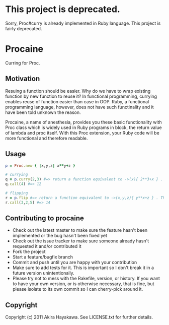 # This project is deprecated.
Sorry, Proc#curry is already implemented in Ruby language.
This project is fairly deprecated.



# Procaine
Curring for Proc.

## Motivation
Resuing a function should be easier.
Why do we have to wrap existing function by new function to reuse it?
In functional programming, currying enables reuse of function easier than case in OOP.
Ruby, a functional programming language, however, does not have such functinality and 
it have been told unknown the reason.

Procaine, a name of anesthesia, provides you these basic functionality with Proc class
which is widely used in Ruby programs in block, the return value of lambda and proc itself.
With this Proc extension, your Ruby code will be more functional and therefore readable.

## Usage
```ruby
p = Proc.new { |x,y,z| x**y+z }

# currying
q = p.curry(2,3) #=> return a function equivalent to ->(x){ 2**3+x } .
q.call(4) #=> 12

# flipping
r = p.flip #=> return a function equivalent to ->(x,y,z){ y**x+z } . The 1st and the 2nd arguments are flipped.
r.call(3,2,5) #=> 14
```

## Contributing to procaine

* Check out the latest master to make sure the feature hasn't been implemented or the bug hasn't been fixed yet
* Check out the issue tracker to make sure someone already hasn't requested it and/or contributed it
* Fork the project
* Start a feature/bugfix branch
* Commit and push until you are happy with your contribution
* Make sure to add tests for it. This is important so I don't break it in a future version unintentionally.
* Please try not to mess with the Rakefile, version, or history. If you want to have your own version, or is otherwise necessary, that is fine, but please isolate to its own commit so I can cherry-pick around it.

## Copyright

Copyright (c) 2011 Akira Hayakawa. See LICENSE.txt for
further details.

